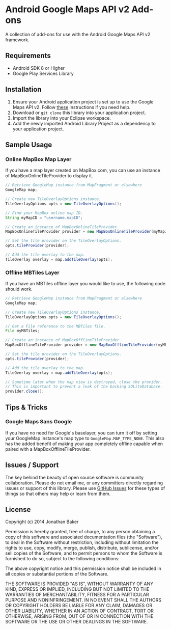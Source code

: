 # Android Google Maps API v2 Add-ons
A collection of add-ons for use with the Android Google Maps API v2 framework.

## Requirements
* Android SDK 8 or Higher
* Google Play Services Library

## Installation
1. Ensure your Android application project is set up to use the Google Maps API v2. Follow [these](https://developers.google.com/maps/documentation/android/start#installing_the_google_maps_android_v2_api) instructions if you need help.
2. Download or `git clone` this library into your application project.
3. Import the library into your Eclipse workspace.
4. Add the newly imported Android Library Project as a dependency to your application project.

## Sample Usage

### Online MapBox Map Layer
If you have a map layer created on MapBox.com, you can use an instance of MapBoxOnlineTileProvider to display it.

```` java
// Retrieve GoogleMap instance from MapFragment or elsewhere
GoogleMap map;

// Create new TileOverlayOptions instance.
TileOverlayOptions opts = new TileOverlayOptions();

// Find your MapBox online map ID.
String myMapID = "username.mapID";

// Create an instance of MapBoxOnlineTileProvider.
MapBoxOnlineTileProvider provider = new MapBoxOnlineTileProvider(myMapID);

// Set the tile provider on the TileOverlayOptions.
opts.tileProvider(provider);

// Add the tile overlay to the map.
TileOverlay overlay = map.addTileOverlay(opts);
````

### Offline MBTiles Layer
If you have an MBTiles offline layer you would like to use, the following code should work.

```` java
// Retrieve GoogleMap instance from MapFragment or elsewhere
GoogleMap map;

// Create new TileOverlayOptions instance.
TileOverlayOptions opts = new TileOverlayOptions();

// Get a File reference to the MBTiles file.
File myMBTiles;

// Create an instance of MapBoxOfflineTileProvider.
MapBoxOfflineTileProvider provider = new MapBoxOfflineTileProvider(myMBTiles);

// Set the tile provider on the TileOverlayOptions.
opts.tileProvider(provider);

// Add the tile overlay to the map.
TileOverlay overlay = map.addTileOverlay(opts);

// Sometime later when the map view is destroyed, close the provider.
// This is important to prevent a leak of the backing SQLiteDatabase.
provider.close();
````

## Tips & Tricks

### Google Maps Sans Google
If you have no need for Google's baselayer, you can turn it off by setting your GoogleMap instance's map type to `GoogleMap.MAP_TYPE_NONE`. This also has the added benefit of making your app completely offline capable when paired with a MapBoxOfflineTileProvider.

## Issues / Support
The key behind the beauty of open source software is community collaboration. Please do not email me, or any committers directly regarding issues or support of this library. Please use [GitHub Issues](https://github.com/cocoahero/android-gmaps-addons/issues) for these types of things so that others may help or learn from them.

## License
Copyright (c) 2014 Jonathan Baker

Permission is hereby granted, free of charge, to any person obtaining a copy of this software and associated documentation files (the "Software"), to deal in the Software without restriction, including without limitation the rights to use, copy, modify, merge, publish, distribute, sublicense, and/or sell copies of the Software, and to permit persons to whom the Software is furnished to do so, subject to the following conditions:

The above copyright notice and this permission notice shall be included in all copies or substantial portions of the Software.

THE SOFTWARE IS PROVIDED "AS IS", WITHOUT WARRANTY OF ANY KIND, EXPRESS OR IMPLIED, INCLUDING BUT NOT LIMITED TO THE WARRANTIES OF MERCHANTABILITY, FITNESS FOR A PARTICULAR PURPOSE AND NONINFRINGEMENT. IN NO EVENT SHALL THE AUTHORS OR COPYRIGHT HOLDERS BE LIABLE FOR ANY CLAIM, DAMAGES OR OTHER LIABILITY, WHETHER IN AN ACTION OF CONTRACT, TORT OR OTHERWISE, ARISING FROM, OUT OF OR IN CONNECTION WITH THE SOFTWARE OR THE USE OR OTHER DEALINGS IN THE SOFTWARE.
